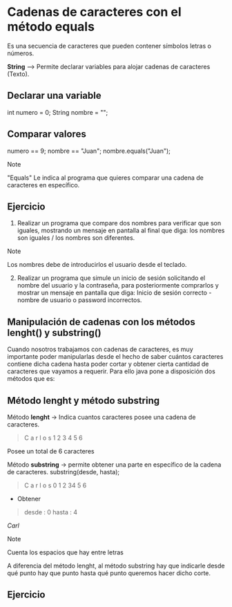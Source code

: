 # Cadenas de caracteres con el método equals
Es una secuencia de caracteres que pueden contener símbolos letras o números. 

**String** --> Permite declarar variables para alojar cadenas de caracteres (Texto).

## Declarar una variable
int numero = 0;
String nombre = "";

## Comparar valores
numero == 9;
nombre == "Juan";
nombre.equals("Juan");

>[!Note]
> "Equals" Le indica al programa que quieres comparar una cadena de caracteres en específico.

## Ejercicio
1. Realizar un programa que compare dos nombres para verificar que son iguales, mostrando un mensaje en pantalla al final que diga: los nombres son iguales / los nombres son diferentes. 

>[!Note] 
> Los nombres debe de introducirlos el usuario desde el teclado.

2. Realizar un programa que simule un inicio de sesión solicitando el nombre del usuario y la contraseña, para posteriormente comprarlos y mostrar un mensaje en pantalla que diga: Inicio de sesión correcto - nombre de usuario o password incorrectos.

## Manipulación de cadenas con los métodos lenght() y substring()
Cuando nosotros trabajamos con cadenas de caracteres, es muy importante poder manipularlas desde el hecho de saber cuántos caracteres contiene dicha cadena hasta poder cortar y obtener cierta cantidad de caracteres que vayamos a requerir. Para ello java pone a disposición dos métodos que es:

## Método lenght y método substring

Método **lenght** -> Indica cuantos caracteres posee una cadena de caracteres.

> C a r l o s
> 1 2 3 4 5 6

Posee un total de 6 caracteres

Método **substring** -> permite obtener una parte en específico de la cadena de caracteres. substring(desde, hasta);

> C a r l o  s
>0 1 2 34   5 6

* Obtener

> desde : 0
> hasta : 4

*Carl*

>[!Note] 
> Cuenta los espacios que hay entre letras

A diferencia del método lenght, al método substring hay que indicarle desde qué punto hay que punto hasta qué punto queremos hacer dicho corte.

## Ejercicio
